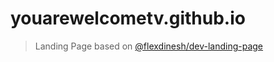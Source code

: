 youarewelcometv.github.io
===========
> Landing Page based on [@flexdinesh/dev-landing-page](https://github.com/flexdinesh/dev-landing-page)
